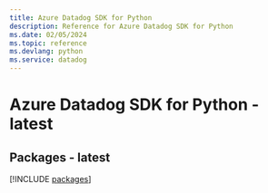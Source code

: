 ```yaml
---
title: Azure Datadog SDK for Python
description: Reference for Azure Datadog SDK for Python
ms.date: 02/05/2024
ms.topic: reference
ms.devlang: python
ms.service: datadog
---
```

# Azure Datadog SDK for Python - latest
## Packages - latest
[!INCLUDE [packages](datadog-index.md)]